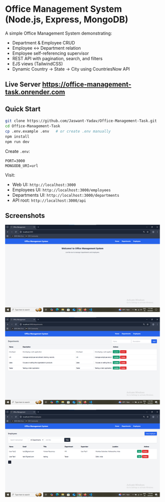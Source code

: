 # Office Management System (Node.js, Express, MongoDB)

A simple Office Management System demonstrating:
- Department & Employee CRUD
- Employee ↔ Department relation
- Employee self-referencing supervisor
- REST API with pagination, search, and filters
- EJS views (TailwindCSS)
- Dynamic Country → State → City using CountriesNow API

## Live Server    https://office-management-task.onrender.com

## Quick Start

```bash
git clone https://github.com/Jaswant-Yadav/Office-Management-Task.git
cd Office-Management-Task
cp .env.example .env   # or create .env manually
npm install
npm run dev
```

Create `.env`:
```
PORT=3000
MONGODB_URI=url
```

Visit:
- Web UI: `http://localhost:3000`
- Employees UI: `http://localhost:3000/employees`
- Departments UI: `http://localhost:3000/departments`
- API root: `http://localhost:3000/api`

## Screenshots

![alt text](image.png)

![alt text](image-1.png)

![alt text](image-2.png)

